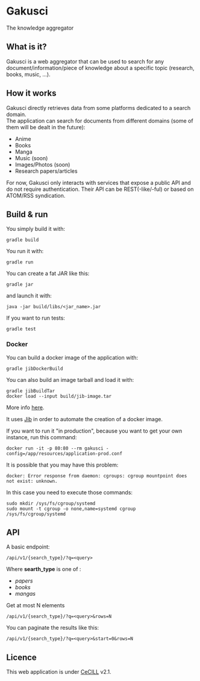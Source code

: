 # Gakusci #

The knowledge aggregator

## What is it? ##

Gakusci is a web aggregator that can be used to search for any document/information/piece of knowledge about a specific topic (research, books, music, ...).  


## How it works ##

Gakusci directly retrieves data from some platforms dedicated to a search domain.  
The application can search for documents from different domains (some of them will be dealt in the future):

- Anime
- Books
- Manga
- Music (soon)
- Images/Photos (soon)
- Research papers/articles

For now, Gakusci only interacts with services that expose a public API and do not require authentication.
Their API can be REST(-like/-ful) or based on ATOM/RSS syndication.

## Build & run ##

You simply build it with:

```
gradle build
```

You run it with:

```
gradle run
```


You can create a fat JAR like this:

```
gradle jar
```

and launch it with:

```
java -jar build/libs/<jar_name>.jar
```

If you want to run tests:

```
gradle test
```

### Docker ###

You can build a docker image of the application with:

```
gradle jibDockerBuild
```

You can also build an image tarball and load it with:

```
gradle jibBuildTar
docker load --input build/jib-image.tar
```

More info [here](https://github.com/GoogleContainerTools/jib/blob/master/docs/faq.md#can-i-build-to-a-local-docker-daemon).

It uses [Jib](https://github.com/GoogleContainerTools/jib) in order to automate the creation of a docker image.

If you want to run it "in production", because you want to get your own instance, run this command:

```
docker run -it -p 80:80 --rm gakusci -config=/app/resources/application-prod.conf
```

It is possible that you may have this problem:

```
docker: Error response from daemon: cgroups: cgroup mountpoint does not exist: unknown.
```

In this case you need to execute those commands:

```
sudo mkdir /sys/fs/cgroup/systemd
sudo mount -t cgroup -o none,name=systemd cgroup /sys/fs/cgroup/systemd
```


## API ##

A basic endpoint:

```
/api/v1/{search_type}/?q=<query>
```
Where **searth_type** is one of :

- *papers*
- *books*
- *mangas*

Get at most N elements

```
/api/v1/{search_type}/?q=<query>&rows=N
```

You can paginate the results like this:

```
/api/v1/{search_type}/?q=<query>&start=0&rows=N
```

## Licence ##

This web application is under [CeCILL](https://cecill.info/licences/Licence_CeCILL_V2.1-en.txt) v2.1.
